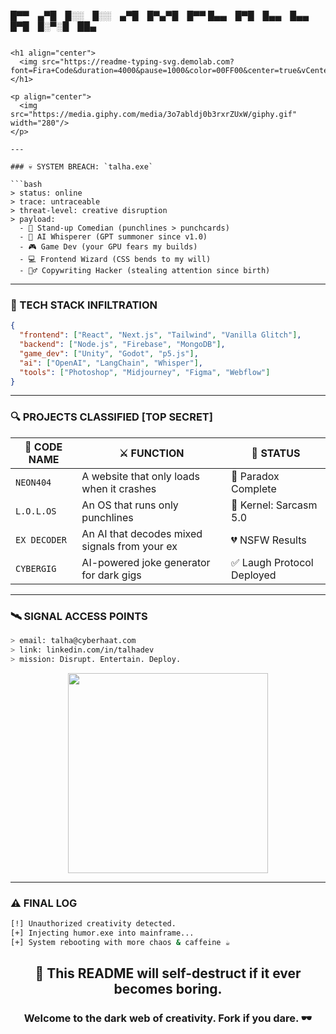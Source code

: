 █▀▀ ▄▀█ █░░ █░░ ▄▀█ █▀▄▀█ █▀▀
█▄▄ █▀█ █▄▄ █▄▄ █▀█ █░▀░█ ██▄
```

<h1 align="center">
  <img src="https://readme-typing-svg.demolab.com?font=Fira+Code&duration=4000&pause=1000&color=00FF00&center=true&vCenter=true&width=1000&lines=ACCESS+GRANTED...+Welcome+to+Talha's+Cyberverse;Injecting+Malware+Into+Mediocrity;Standup+Comedian+by+Day,+Code+Assassin+by+Night;Executing+Scripts,+Sniping+Bugs,+Summoning+AI+Demons"/>
</h1>

<p align="center">
  <img src="https://media.giphy.com/media/3o7abldj0b3rxrZUxW/giphy.gif" width="280"/>
</p>

---

### 💀 SYSTEM BREACH: `talha.exe`

```bash
> status: online
> trace: untraceable
> threat-level: creative disruption
> payload:
  - 🎤 Stand-up Comedian (punchlines > punchcards)
  - 🧠 AI Whisperer (GPT summoner since v1.0)
  - 🎮 Game Dev (your GPU fears my builds)
  - 💻 Frontend Wizard (CSS bends to my will)
  - 🕵️‍♂️ Copywriting Hacker (stealing attention since birth)
```

---

### 🔧 TECH STACK INFILTRATION

```json
{
  "frontend": ["React", "Next.js", "Tailwind", "Vanilla Glitch"],
  "backend": ["Node.js", "Firebase", "MongoDB"],
  "game_dev": ["Unity", "Godot", "p5.js"],
  "ai": ["OpenAI", "LangChain", "Whisper"],
  "tools": ["Photoshop", "Midjourney", "Figma", "Webflow"]
}
```

---

### 🔍 PROJECTS CLASSIFIED [TOP SECRET]

| 🧠 CODE NAME | ⚔️ FUNCTION | 🧪 STATUS |
|-------------|-------------|-----------|
| `NEON404`   | A website that only loads when it crashes | 🤯 Paradox Complete |
| `L.O.L.OS`  | An OS that runs only punchlines | 🎤 Kernel: Sarcasm 5.0 |
| `EX DECODER`| An AI that decodes mixed signals from your ex | 💔 NSFW Results |
| `CYBERGIG`  | AI-powered joke generator for dark gigs | ✅ Laugh Protocol Deployed |

---

### 🛰️ SIGNAL ACCESS POINTS

```bash
> email: talha@cyberhaat.com
> link: linkedin.com/in/talhadev
> mission: Disrupt. Entertain. Deploy.
```

<p align="center">
  <img src="https://media.giphy.com/media/3o7aD2saalBwwftBIY/giphy.gif" width="320"/>
</p>

---

### ⚠️ FINAL LOG

```bash
[!] Unauthorized creativity detected.
[+] Injecting humor.exe into mainframe...
[+] System rebooting with more chaos & caffeine ☕
```

<h2 align="center">🔐 This README will self-destruct if it ever becomes boring.</h2>

<h3 align="center">Welcome to the dark web of creativity. Fork if you dare. 🕶️</h3>

